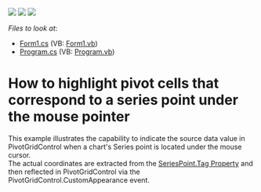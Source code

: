 <!-- default badges list -->
![](https://img.shields.io/endpoint?url=https://codecentral.devexpress.com/api/v1/VersionRange/128574787/13.1.4%2B)
[![](https://img.shields.io/badge/Open_in_DevExpress_Support_Center-FF7200?style=flat-square&logo=DevExpress&logoColor=white)](https://supportcenter.devexpress.com/ticket/details/E2929)
[![](https://img.shields.io/badge/📖_How_to_use_DevExpress_Examples-e9f6fc?style=flat-square)](https://docs.devexpress.com/GeneralInformation/403183)
<!-- default badges end -->
<!-- default file list -->
*Files to look at*:

* [Form1.cs](./CS/WindowsApplication53/Form1.cs) (VB: [Form1.vb](./VB/WindowsApplication53/Form1.vb))
* [Program.cs](./CS/WindowsApplication53/Program.cs) (VB: [Program.vb](./VB/WindowsApplication53/Program.vb))
<!-- default file list end -->
# How to highlight pivot cells that correspond to a series point under the mouse pointer


<p>This example illustrates the capability to indicate the source data value in PivotGridControl when a chart's Series point is located under the mouse cursor.<br /> The actual coordinates are extracted from the <a href="https://documentation.devexpress.com/#CoreLibraries/DevExpressXtraChartsSeriesPoint_Tagtopic">SeriesPoint.Tag Property</a> and then reflected in PivotGridControl via the PivotGridControl.CustomAppearance event.</p>

<br/>


